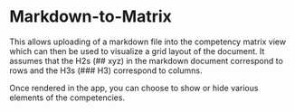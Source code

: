 # Markdown-to-Matrix

This allows uploading of a markdown file into the competency matrix view which can then be used to visualize a grid layout of the document. It assumes that the H2s (## xyz) in the markdown document correspond to rows and the H3s (### H3) correspond to columns. 

Once rendered in the app, you can choose to show or hide various elements of the competencies.
